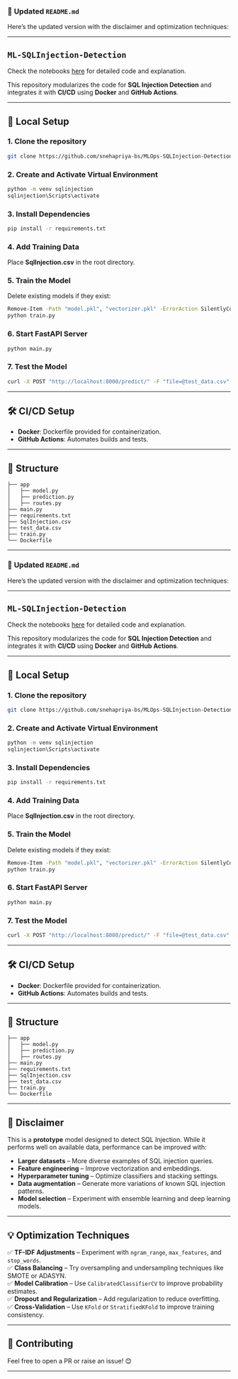 ### 📝 **Updated `README.md`**  
Here’s the updated version with the disclaimer and optimization techniques:

---

## `ML-SQLInjection-Detection`  
Check the notebooks [here](https://github.com/snehapriya-bs/ML-SQLInjection-Detection) for detailed code and explanation.

This repository modularizes the code for **SQL Injection Detection** and integrates it with **CI/CD** using **Docker** and **GitHub Actions**.

---

## 🚀 **Local Setup**  

### **1. Clone the repository**  
```bash
git clone https://github.com/snehapriya-bs/MLOps-SQLInjection-Detection.git
```

### **2. Create and Activate Virtual Environment**  
```bash
python -m venv sqlinjection
sqlinjection\Scripts\activate
```

### **3. Install Dependencies**  
```bash
pip install -r requirements.txt
```

### **4. Add Training Data**  
Place **SqlInjection.csv** in the root directory.  

### **5. Train the Model**  
Delete existing models if they exist:  
```bash
Remove-Item -Path "model.pkl", "vectorizer.pkl" -ErrorAction SilentlyContinue
python train.py
```

### **6. Start FastAPI Server**  
```bash
python main.py
```

### **7. Test the Model**  
```bash
curl -X POST "http://localhost:8000/predict/" -F "file=@test_data.csv"
```

---

## 🛠️ **CI/CD Setup**  
- **Docker**: Dockerfile provided for containerization.  
- **GitHub Actions**: Automates builds and tests.  

---

## 📂 **Structure**  
```
├── app
│   ├── model.py
│   ├── prediction.py
│   ├── routes.py
├── main.py
├── requirements.txt
├── SqlInjection.csv
├── test_data.csv
├── train.py
└── Dockerfile
```

---

### 📝 **Updated `README.md`**  
Here’s the updated version with the disclaimer and optimization techniques:

---

## `ML-SQLInjection-Detection`  
Check the notebooks [here](https://github.com/snehapriya-bs/ML-SQLInjection-Detection) for detailed code and explanation.

This repository modularizes the code for **SQL Injection Detection** and integrates it with **CI/CD** using **Docker** and **GitHub Actions**.

---

## 🚀 **Local Setup**  

### **1. Clone the repository**  
```bash
git clone https://github.com/snehapriya-bs/MLOps-SQLInjection-Detection.git
```

### **2. Create and Activate Virtual Environment**  
```bash
python -m venv sqlinjection
sqlinjection\Scripts\activate
```

### **3. Install Dependencies**  
```bash
pip install -r requirements.txt
```

### **4. Add Training Data**  
Place **SqlInjection.csv** in the root directory.  

### **5. Train the Model**  
Delete existing models if they exist:  
```bash
Remove-Item -Path "model.pkl", "vectorizer.pkl" -ErrorAction SilentlyContinue
python train.py
```

### **6. Start FastAPI Server**  
```bash
python main.py
```

### **7. Test the Model**  
```bash
curl -X POST "http://localhost:8000/predict/" -F "file=@test_data.csv"
```

---

## 🛠️ **CI/CD Setup**  
- **Docker**: Dockerfile provided for containerization.  
- **GitHub Actions**: Automates builds and tests.  

---

## 📂 **Structure**  
```
├── app
│   ├── model.py
│   ├── prediction.py
│   ├── routes.py
├── main.py
├── requirements.txt
├── SqlInjection.csv
├── test_data.csv
├── train.py
└── Dockerfile
```

---

## 🚨 **Disclaimer**  
This is a **prototype** model designed to detect SQL Injection. While it performs well on available data, performance can be improved with:  
- **Larger datasets** – More diverse examples of SQL injection queries.  
- **Feature engineering** – Improve vectorization and embeddings.  
- **Hyperparameter tuning** – Optimize classifiers and stacking settings.  
- **Data augmentation** – Generate more variations of known SQL injection patterns.  
- **Model selection** – Experiment with ensemble learning and deep learning models.  

---

## 💡 **Optimization Techniques**  
✅ **TF-IDF Adjustments** – Experiment with `ngram_range`, `max_features`, and `stop_words`.  
✅ **Class Balancing** – Try oversampling and undersampling techniques like SMOTE or ADASYN.  
✅ **Model Calibration** – Use `CalibratedClassifierCV` to improve probability estimates.  
✅ **Dropout and Regularization** – Add regularization to reduce overfitting.  
✅ **Cross-Validation** – Use `KFold` or `StratifiedKFold` to improve training consistency.  

---

## 🤝 **Contributing**  
Feel free to open a PR or raise an issue! 😊  

---
